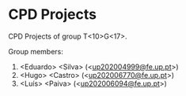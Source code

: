 # CPD Projects

CPD Projects of group T&lt;10&gt;G&lt;17&gt;.

Group members:

1. &lt;Eduardo&gt; &lt;Silva&gt; (&lt;up202004999@fe.up.pt&gt;)
2. &lt;Hugo&gt; &lt;Castro&gt; (&lt;up202006770@fe.up.pt&gt;)
3. &lt;Luís&gt; &lt;Paiva&gt; (&lt;up202006094@fe.up.pt&gt;)

